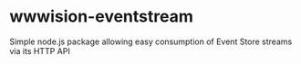 # wwwision-eventstream
Simple node.js package allowing easy consumption of Event Store streams via its HTTP API
